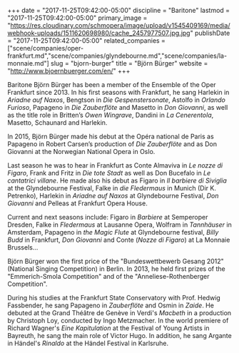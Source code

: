 +++
date = "2017-11-25T09:42:00-05:00"
discipline = "Baritone"
lastmod = "2017-11-25T09:42:00-05:00"
primary_image = "https://res.cloudinary.com/schmopera/image/upload/v1545409169/media/webhook-uploads/1511620698980/cache_2457977507.jpg.jpg"
publishDate = "2017-11-25T09:42:00-05:00"
related_companies = ["scene/companies/oper-frankfurt.md","scene/companies/glyndebourne.md","scene/companies/la-monnaie.md"]
slug = "bjorn-burger"
title = "Björn Bürger"
website = "http://www.bjoernbuerger.com/en/"
+++

Baritone Björn Bürger has been a member of the Ensemble of the Oper Frankfurt since 2013. In his first seasons with Frankfurt, he sang Harlekin in *Ariadne auf Naxos*, Bengtson in *Die Gespenstersonate*, Astolfo in *Orlando Furioso*, Papageno in *Die Zauberflöte* and Masetto in *Don Giovanni*, as well as the title role in Britten’s *Owen Wingrave*, Dandini in *La Cenerentola*, Masetto, Schaunard and Harlekin.
 
In 2015, Björn Bürger made his debut at the Opéra national de Paris as Papageno in Robert Carsen’s production of *Die Zauberflöte* and as Don Giovanni at the Norwegian National Opera in Oslo.
 
Last season he was to hear in Frankfurt as Conte Almaviva in *Le nozze di Figaro*, Frank and Fritz in *Die tote Stadt* as well as Don Bucefalo in *Le cantatrici villane*. He made also his debut as Figaro in *Il barbiere di Siviglia* at the Glyndebourne Festival, Falke in *die Fledermaus* in Munich (Dir K. Petrenko), Harlekin in *Ariadne auf Naxos* at Glyndebourne Festival, *Don Giovanni* and Pelleas at Frankfurt Opera House.
 
Current and next seasons include: Figaro in *Barbiere* at Semperoper Dresden, Falke in *Fledermaus* at Lausanne Opera, Wolfram in *Tannhäuser* in Amsterdam, Papageno in *the Magic Flute* at Glyndebourne festival, *Billy Budd* in Frankfurt, *Don Giovanni* and Conte (*Nozze di Figaro*) at La Monnaie Brussels...
 
Björn Bürger won the first price of the "Bundeswettbewerb Gesang 2012" (National Singing Competition) in Berlin. In 2013, he held first prizes of the "Emmerich-Smola Competition" and of the "Anneliese-Rothenberger Competition".
 
During his studies at the Frankfurt State Conservatory with Prof. Hedwig Fassbender, he sang Papageno in *Zauberflöte* and Osmin in *Zaide*. He debuted at the Grand Théâtre de Genève in Verdi's *Macbeth* in a production by Christoph Loy, conducted by Ingo Metzmacher. In the world premiere of Richard Wagner's *Eine Kapitulation* at the Festival of Young Artists in Bayreuth, he sang the main role of Victor Hugo. In addition, he sang Argante in Händel's *Rinaldo* at the Händel Festival in Karlsruhe.
